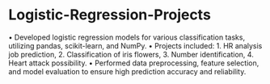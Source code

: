 # Logistic-Regression-Projects
• Developed logistic regression models for various classification tasks, utilizing pandas, scikit-learn, and NumPy.
• Projects included: 1. HR analysis job prediction, 2. Classification of iris flowers, 3. Number identification, 4. Heart attack possibility.
• Performed data preprocessing, feature selection, and model evaluation to ensure high prediction accuracy and reliability.
